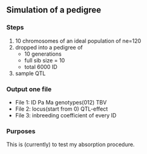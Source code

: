 ## Simulation of a pedigree

### Steps
1. 10 chromosomes of an ideal population of ne=120
2. dropped into a pedigree of
   * 10 generations
   * full sib size = 10
   * total 6000 ID
3. sample QTL

### Output one file 
   * File 1: ID Pa Ma genotypes(012) TBV
   * File 2: locus(start from 0) QTL-effect
   * File 3: inbreeding coefficient of every ID

### Purposes
This is (currently) to test my absorption procedure.
